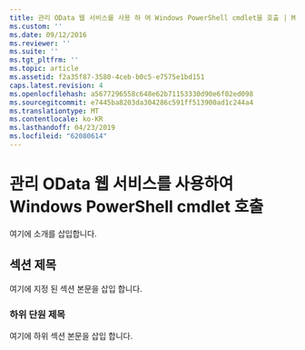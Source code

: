 ```yaml
---
title: 관리 OData 웹 서비스를 사용 하 여 Windows PowerShell cmdlet을 호출 | Microsoft Docs
ms.custom: ''
ms.date: 09/12/2016
ms.reviewer: ''
ms.suite: ''
ms.tgt_pltfrm: ''
ms.topic: article
ms.assetid: f2a35f87-3580-4ceb-b0c5-e7575e1bd151
caps.latest.revision: 4
ms.openlocfilehash: a5677296558c648e62b71153330d90e6f02ed098
ms.sourcegitcommit: e7445ba8203da304286c591ff513900ad1c244a4
ms.translationtype: MT
ms.contentlocale: ko-KR
ms.lasthandoff: 04/23/2019
ms.locfileid: "62080614"
---
```

# <a name="invoking-windows-powershell-cmdlets-with-management-odata-web-services"></a>관리 OData 웹 서비스를 사용하여 Windows PowerShell cmdlet 호출

여기에 소개를 삽입합니다.

## <a name="section-heading"></a>섹션 제목

여기에 지정 된 섹션 본문을 삽입 합니다.

### <a name="subsection-heading"></a>하위 단원 제목

여기에 하위 섹션 본문을 삽입 합니다.